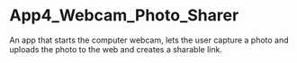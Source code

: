 # App4_Webcam_Photo_Sharer
An app that starts the computer webcam, lets the user capture a photo and uploads the photo to the web and creates a sharable link.
